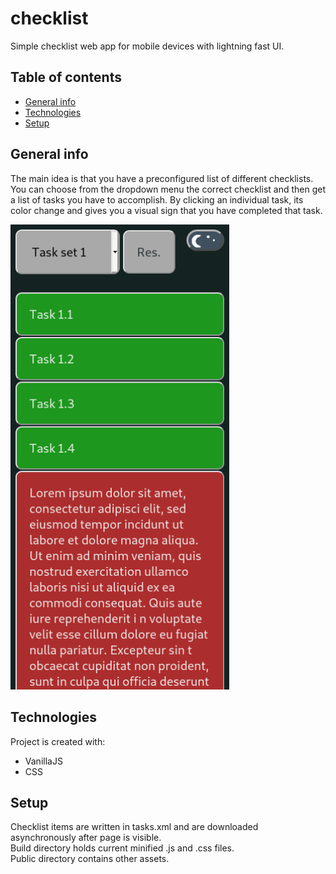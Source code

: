 # checklist  
Simple checklist web app for mobile devices with lightning fast UI.  
  
## Table of contents  
* [General info](#general-info)  
* [Technologies](#technologies)  
* [Setup](#setup)  
  
## General info  
The main idea is that you have a preconfigured list of different checklists.  
You can choose from the dropdown menu the correct checklist and then get a list of tasks you have to accomplish.
By clicking an individual task, its color change and gives you a visual sign that you have completed that task.
  
<p align="left">
  <img src="./demo/ScreenShot.png" width="350">
</p>
	
## Technologies  
Project is created with: 
* VanillaJS
* CSS
	
## Setup  
Checklist items are written in tasks.xml and are downloaded asynchronously after page is visible.  
Build directory holds current minified .js and .css files.  
Public directory contains other assets.  
